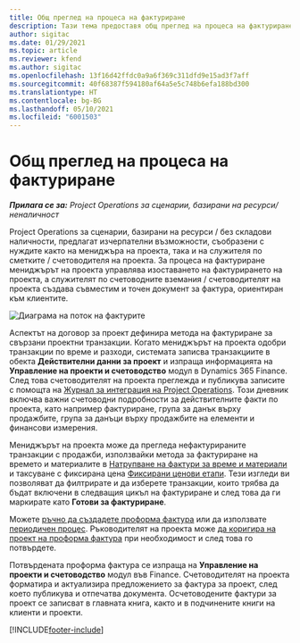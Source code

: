 ```yaml
---
title: Общ преглед на процеса на фактуриране
description: Тази тема предоставя общ преглед на процеса на фактуриране в Project Operations за сценарии, базирани на ресурси / на склад.
author: sigitac
ms.date: 01/29/2021
ms.topic: article
ms.reviewer: kfend
ms.author: sigitac
ms.openlocfilehash: 13f16d42ffdc0a9a6f369c311dfd9e15ad3f7aff
ms.sourcegitcommit: 40f68387f594180af64a5e5c748b6efa188bd300
ms.translationtype: HT
ms.contentlocale: bg-BG
ms.lasthandoff: 05/10/2021
ms.locfileid: "6001503"
---
```

# <a name="invoicing-process-overview"></a>Общ преглед на процеса на фактуриране

_**Прилага се за:** Project Operations за сценарии, базирани на ресурси/неналичност_

Project Operations за сценарии, базирани на ресурси / без складови наличности, предлагат изчерпателни възможности, съобразени с нуждите както на мениджъра на проекта, така и на служителя по сметките / счетоводителя на проекта. За процеса на фактуриране мениджърът на проекта управлява изоставането на фактурирането на проекта, а служителят по счетоводните вземания / счетоводителят на проекта създава съвместим и точен документ за фактура, ориентиран към клиентите.

![Диаграма на поток на фактурите](./media/invoicing-flow.png)

Аспектът на договор за проект дефинира метода на фактуриране за свързани проектни транзакции. Когато мениджърът на проекта одобри транзакции по време и разходи, системата записва транзакциите в обекта **Действителни данни за проект** и изпраща информацията на **Управление на проекти и счетоводство** модул в Dynamics 365 Finance. След това счетоводителят на проекта преглежда и публикува записите с помощта на [Журнал за интеграция на Project Operations](../project-accounting/project-operations-integration-journal.md). Този дневник включва важни счетоводни подробности за действителните факти по проекта, като например фактуриране, група за данък върху продажбите, група за данъци върху продажбите на елементи и финансови измерения.

Мениджърът на проекта може да прегледа нефактурираните транзакции с продажби, използвайки метода за фактуриране на времето и материалите в [Натрупване на фактури за време и материали](../proforma-invoicing/manage-billing-backlog.md#time-and-material-billing-backlog) и таксуване с фиксирана цена [Фиксирани ценови етапи](../proforma-invoicing/manage-billing-backlog.md#fixed-price-milestones). Тези изгледи ви позволяват да филтрирате и да изберете транзакции, които трябва да бъдат включени в следващия цикъл на фактуриране и след това да ги маркирате като **Готови за фактуриране**.

Можете [ръчно да създадете проформа фактура](../proforma-invoicing/create-manual-proforma-invoice.md) или да използвате [периодичен процес](../proforma-invoicing/configure-automated-invoice-creation.md). Ръководителят на проекта може [да коригира на проект на проформа фактура](../proforma-invoicing/manage-proforma-invoice.md) при необходимост и след това го потвърдете.

Потвърдената проформа фактура се изпраща на **Управление на проекти и счетоводство** модул във Finance. Счетоводителят на проекта форматира и актуализира предложението за фактура за проект, след което публикува и отпечатва документа. Осчетоводените фактури за проект се записват в главната книга, както и в подчинените книги на клиенти и проекти.


[!INCLUDE[footer-include](../includes/footer-banner.md)]